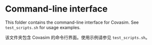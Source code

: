 # Command-line interface

This folder contains the command-line interface for Covasim. See `test_scripts.sh` for usage examples.

该文件夹包含 Covasim 的命令行界面。使用示例请参见 `test_scripts.sh`。